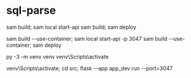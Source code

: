 # sql-parse

sam build; sam local start-api
sam build; sam deploy

<!-- pip freeze | Out-File -Encoding UTF8 requirements.txt -->

sam build --use-container; sam local start-api -p 3047
sam build --use-container; sam deploy

py -3 -m venv venv
venv\Scripts\activate

venv\Scripts\activate; cd src; flask --app app_dev run --port=3047